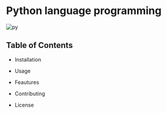 # Python language programming

![py](https://i.pinimg.com/originals/d4/81/f3/d481f3c72e283309071f79e01b05c06d.gif)

## Table of Contents
* Installation

* Usage 

* Feautures

* Contributing 

* License

